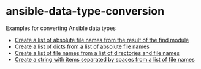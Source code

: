 # ansible-data-type-conversion
Examples for converting Ansible data types

- [Create a list of absolute file names from the result of the find module](https://github.com/berndfinger/ansible-data-type-conversion/blob/main/create-list-of-filenames-from-find-module.md)
- [Create a list of dicts from a list of absolute file names](https://github.com/berndfinger/ansible-data-type-conversion/blob/main/create-list-of-dicts-from-list-of-filenames.md)
- [Create a list of file names from a list of directories and file names](https://github.com/berndfinger/ansible-data-type-conversion/blob/main/create-list-of-filenames-from-list-of-dicts.md)
- [Create a string with items separated by spaces from a list of file names](https://github.com/berndfinger/ansible-data-type-conversion/blob/main/list-to-space-separated-string.md)
